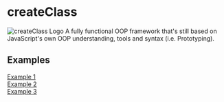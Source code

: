 createClass
============
![createClass Logo](http://www.morpol.de/sites/default/files/styles/thumbnail/public/projects/createclass-2.png)
A fully functional OOP framework that's still based on JavaScript's own OOP understanding, tools and syntax (i.e. Prototyping).


Examples
------------
[Example 1](example01.html)  
[Example 2](example02.html)  
[Example 3](example03.html)  
